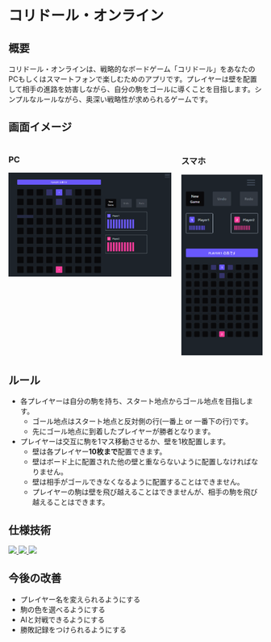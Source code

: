 # コリドール・オンライン

## 概要
コリドール・オンラインは、戦略的なボードゲーム「コリドール」をあなたのPCもしくはスマートフォンで楽しむためのアプリです。プレイヤーは壁を配置して相手の進路を妨害しながら、自分の駒をゴールに導くことを目指します。シンプルなルールながら、奥深い戦略性が求められるゲームです。

## 画面イメージ
<div style="display:flex; gap:20px">
    <div style="flex:2">
        <h3>PC</h3>
        <img src="img/screenshot-pc.png" />
    </div>
    <div style="flex:1">
        <h3>スマホ</h3>
        <img src="img/screenshot-mobile.png" />
    </div>
</div>

## ルール
- 各プレイヤーは自分の駒を持ち、スタート地点からゴール地点を目指します。
    - ゴール地点はスタート地点と反対側の行(一番上 or 一番下の行)です。
    - 先にゴール地点に到着したプレイヤーが勝者となります。
- プレイヤーは交互に駒を1マス移動させるか、壁を1枚配置します。
    - 壁は各プレイヤー**10枚まで**配置できます。
    - 壁はボード上に配置された他の壁と重ならないように配置しなければなりません。
    - 壁は相手がゴールできなくなるように配置することはできません。
    - プレイヤーの駒は壁を飛び越えることはできませんが、相手の駒を飛び越えることはできます。


## 仕様技術
<div>
    <a href="https://skillicons.dev">
        <img src="https://skillicons.dev/icons?i=vite,react,ts,tailwind,githubactions" />
    </a>
    <a href="https://jotai.org/">
        <img src="https://cdn.candycode.com/jotai/jotai-mascot.png" width="50px">
    </a>
    <a href="">
        <img src="https://img.daisyui.com/images/daisyui-logo/daisyui-logomark-1024-1024.png" width="50px">
    </a>
</div>

## 今後の改善
- プレイヤー名を変えられるようにする
- 駒の色を選べるようにする
- AIと対戦できるようにする
- 勝敗記録をつけられるようにする